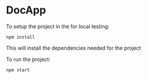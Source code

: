# DocApp

To setup the project in the for local testing:

    npm install

This will install the dependencies needed for the project



To run the project:

    npm start
